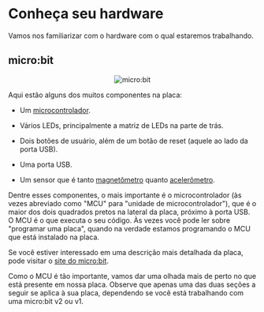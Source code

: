 <!-- # Meet your hardware -->

# Conheça seu hardware

<!-- Let's get familiar with the hardware we'll be working with. -->

Vamos nos familiarizar com o hardware com o qual estaremos trabalhando.

## micro:bit

<p align="center">
<img title="micro:bit" src="../assets/microbit-v2.jpg">
</p>

<!-- Here are some of the many components on the board: -->

Aqui estão alguns dos muitos componentes na placa:

<!-- - A [microcontroller]. -->

- Um [microcontrolador].

<!-- - A number of LEDs, most notably the LED matrix on the back -->

- Vários LEDs, principalmente a matriz de LEDs na parte de trás.

<!-- - Two user buttons as well as a reset button (the one next to the USB port). -->

- Dois botões de usuário, além de um botão de reset (aquele ao lado da porta
  USB).

<!-- - One USB port. -->

- Uma porta USB.

<!-- - A sensor that is both a [magnetometer] and an [accelerometer] -->

- Um sensor que é tanto [magnetômetro] quanto [acelerômetro].

[microcontrolador]: https://en.wikipedia.org/wiki/Microcontroller
[acelerômetro]: https://en.wikipedia.org/wiki/Accelerometer
[magnetômetro]: https://en.wikipedia.org/wiki/Magnetometer

<!-- Of these components, the most important is the microcontroller (sometimes
shortened to "MCU" for "microcontroller unit"), which is the bigger of the two
black squares sitting on the side of the board with the USB port. The MCU is
what runs your code. You might sometimes read about "programming a board", when
in reality what we are doing is programming the MCU that is installed on the
board. -->

Dentre esses componentes, o mais importante é o microcontrolador (às vezes
abreviado como "MCU" para "unidade de microcontrolador"), que é o maior dos dois
quadrados pretos na lateral da placa, próximo à porta USB. O MCU é o que executa
o seu código. Às vezes você pode ler sobre "programar uma placa", quando na
verdade estamos programando o MCU que está instalado na placa.

<!-- If you happen to be interested in a more in detail description of the board you
can checkout the [micro:bit website](https://tech.microbit.org/hardware/). -->

Se você estiver interessado em uma descrição mais detalhada da placa, pode
visitar o [site do micro:bit](https://tech.microbit.org/hardware/).

<!-- Since the MCU is so important, let's take a closer look at the one sitting on
our board. Note that only one of the following two sections applies to your
board, depending on whether you are working with a micro:bit v2 or v1. -->

Como o MCU é tão importante, vamos dar uma olhada mais de perto no que está
presente em nossa placa. Observe que apenas uma das duas seções a seguir se
aplica à sua placa, dependendo se você está trabalhando com uma micro:bit v2 ou
v1.
